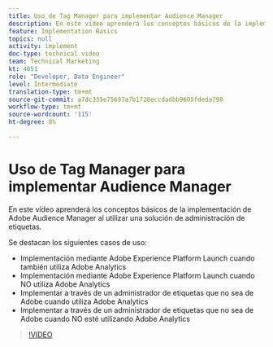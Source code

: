 ```yaml
---
title: Uso de Tag Manager para implementar Audience Manager
description: En este vídeo aprenderá los conceptos básicos de la implementación de Adobe Audience Manager al utilizar una solución de administración de etiquetas.
feature: Implementation Basics
topics: null
activity: implement
doc-type: technical video
team: Technical Marketing
kt: 4051
role: "Developer, Data Engineer"
level: Intermediate
translation-type: tm+mt
source-git-commit: a7dc335e75697a7b1720eccdadbb9605fdeda798
workflow-type: tm+mt
source-wordcount: '115'
ht-degree: 0%

---
```



# Uso de Tag Manager para implementar Audience Manager

En este vídeo aprenderá los conceptos básicos de la implementación de Adobe Audience Manager al utilizar una solución de administración de etiquetas.

Se destacan los siguientes casos de uso:

* Implementación mediante Adobe Experience Platform Launch cuando también utiliza Adobe Analytics
* Implementación mediante Adobe Experience Platform Launch cuando NO utiliza Adobe Analytics
* Implementar a través de un administrador de etiquetas que no sea de Adobe cuando utiliza Adobe Analytics
* Implementar a través de un administrador de etiquetas que no sea de Adobe cuando NO esté utilizando Adobe Analytics

>[!VIDEO](https://video.tv.adobe.com/v/29964/?quality=12)
